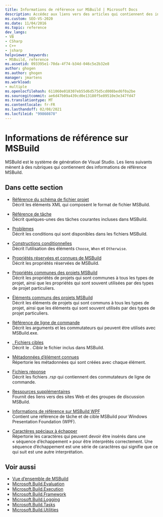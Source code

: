 ```yaml
---
title: Informations de référence sur MSBuild | Microsoft Docs
description: Accédez aux liens vers des articles qui contiennent des informations de référence pour MSBuild, le système de génération pour Visual Studio.
ms.custom: SEO-VS-2020
ms.date: 11/04/2016
ms.topic: reference
dev_langs:
- VB
- CSharp
- C++
- jsharp
helpviewer_keywords:
- MSBuild, reference
ms.assetid: 093395e1-70da-4f74-b34d-046c5e2b32e8
author: ghogen
ms.author: ghogen
manager: jmartens
ms.workload:
- multiple
ms.openlocfilehash: 611060e018307eb55d6d575d5cd008bed6f0a2be
ms.sourcegitcommit: ae6d47b09a439cd0e13180f5e89510e3e347fd47
ms.translationtype: MT
ms.contentlocale: fr-FR
ms.lasthandoff: 02/08/2021
ms.locfileid: "99860878"
---
```

# <a name="msbuild-reference"></a>Informations de référence sur MSBuild

MSBuild est le système de génération de Visual Studio. Les liens suivants mènent à des rubriques qui contiennent des informations de référence MSBuild.

## <a name="in-this-section"></a>Dans cette section

- [Référence du schéma de fichier projet](../msbuild/msbuild-project-file-schema-reference.md)\
 Décrit les éléments XML qui composent le format de fichier MSBuild.

- [Référence de tâche](../msbuild/msbuild-task-reference.md)\
 Décrit quelques-unes des tâches courantes incluses dans MSBuild.

- [Problèmes](../msbuild/msbuild-conditions.md)\
 Décrit les conditions qui sont disponibles dans les fichiers MSBuild.

- [Constructions conditionnelles](../msbuild/msbuild-conditional-constructs.md)\
 Décrit l’utilisation des éléments `Choose`, `When` et `Otherwise`.

- [Propriétés réservées et connues de MSBuild](../msbuild/msbuild-reserved-and-well-known-properties.md)\
 Décrit les propriétés réservées de MSBuild.

- [Propriétés communes des projets MSBuild](../msbuild/common-msbuild-project-properties.md)\
 Décrit les propriétés de projets qui sont communes à tous les types de projet, ainsi que les propriétés qui sont souvent utilisées par des types de projet particuliers.

- [Éléments communs des projets MSBuild](../msbuild/common-msbuild-project-items.md)\
 Décrit les éléments de projets qui sont communs à tous les types de projet, ainsi que les éléments qui sont souvent utilisés par des types de projet particuliers.

- [Référence de ligne de commande](../msbuild/msbuild-command-line-reference.md)\
 Décrit les arguments et les commutateurs qui peuvent être utilisés avec MSBuild.exe.

- [. Fichiers cibles](../msbuild/msbuild-dot-targets-files.md)\
 Décrit le *. Cible* le fichier inclus dans MSBuild.

- [Métadonnées d’élément connues](../msbuild/msbuild-well-known-item-metadata.md)\
 Répertorie les métadonnées qui sont créées avec chaque élément.

- [Fichiers réponse](../msbuild/msbuild-response-files.md)\
 Décrit les fichiers *.rsp* qui contiennent des commutateurs de ligne de commande.

- [Ressources supplémentaires](https://social.msdn.microsoft.com/forums/vstudio/home?forum=msbuild)\
 Fournit des liens vers des sites Web et des groupes de discussion MSBuild.

- [Informations de référence sur MSBuild WPF](../msbuild/wpf-msbuild-reference.md)\
 Contient une référence de tâche et de cible MSBuild pour Windows Presentation Foundation (WPF).

- [Caractères spéciaux à échapper](../msbuild/special-characters-to-escape.md)\
 Répertorie les caractères qui peuvent devoir être insérés dans une « séquence d’échappement » pour être interprétés correctement. Une séquence d’échappement est une série de caractères qui signifie que ce qui suit est une autre interprétation.

## <a name="see-also"></a>Voir aussi

- [Vue d’ensemble de MSBuild](../msbuild/msbuild.md)
- [Microsoft.Build.Evaluation](/dotnet/api/microsoft.build.evaluation)
- [Microsoft.Build.Execution](/dotnet/api/microsoft.build.execution)
- [Microsoft.Build.Framework](/dotnet/api/microsoft.build.framework)
- [Microsoft.Build.Logging](/dotnet/api/microsoft.build.logging)
- [Microsoft.Build.Tasks](/dotnet/api/microsoft.build.tasks)
- [Microsoft.Build.Utilities](/dotnet/api/microsoft.build.utilities)
